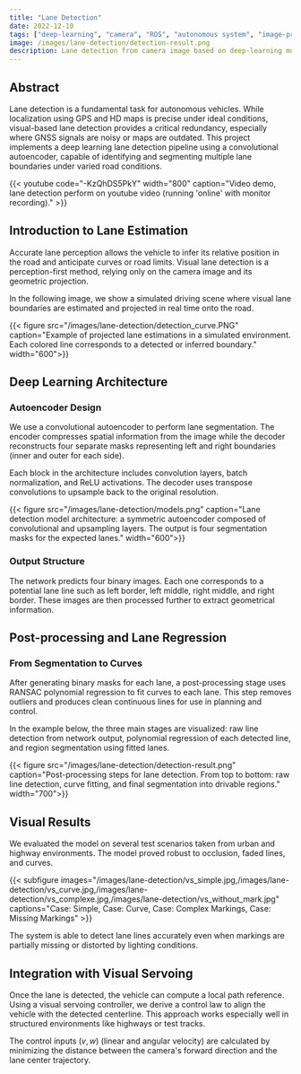 ```yaml
---
title: "Lane Detection"
date: 2022-12-10
tags: ["deep-learning", "camera", "ROS", "autonomous system", "image-processing"]
image: /images/lane-detection/detection-result.png
description: Lane detection from camera image based on deep-learning model (autoencoder).
---
```



## Abstract

Lane detection is a fundamental task for autonomous vehicles. While localization using GPS and HD maps is precise under ideal conditions, visual-based lane detection provides a critical redundancy, especially where GNSS signals are noisy or maps are outdated. This project implements a deep learning lane detection pipeline using a convolutional autoencoder, capable of identifying and segmenting multiple lane boundaries under varied road conditions.

{{< youtube code="-KzQhDS5PkY" width="800" caption="Video demo, lane detection perform on youtube video (running 'online' with monitor recording)." >}}

## Introduction to Lane Estimation

Accurate lane perception allows the vehicle to infer its relative position in the road and anticipate curves or road limits. Visual lane detection is a perception-first method, relying only on the camera image and its geometric projection.

In the following image, we show a simulated driving scene where visual lane boundaries are estimated and projected in real time onto the road.

{{< figure src="/images/lane-detection/detection_curve.PNG" caption="Example of projected lane estimations in a simulated environment. Each colored line corresponds to a detected or inferred boundary." width="600">}}

## Deep Learning Architecture

### Autoencoder Design

We use a convolutional autoencoder to perform lane segmentation. The encoder compresses spatial information from the image while the decoder reconstructs four separate masks representing left and right boundaries (inner and outer for each side).

Each block in the architecture includes convolution layers, batch normalization, and ReLU activations. The decoder uses transpose convolutions to upsample back to the original resolution.

{{< figure src="/images/lane-detection/models.png" caption="Lane detection model architecture: a symmetric autoencoder composed of convolutional and upsampling layers. The output is four segmentation masks for the expected lanes." width="600">}}

### Output Structure

The network predicts four binary images. Each one corresponds to a potential lane line such as left border, left middle, right middle, and right border. These images are then processed further to extract geometrical information.

## Post-processing and Lane Regression

### From Segmentation to Curves

After generating binary masks for each lane, a post-processing stage uses RANSAC polynomial regression to fit curves to each lane. This step removes outliers and produces clean continuous lines for use in planning and control.

In the example below, the three main stages are visualized: raw line detection from network output, polynomial regression of each detected line, and region segmentation using fitted lanes.

{{< figure src="/images/lane-detection/detection-result.png" caption="Post-processing steps for lane detection. From top to bottom: raw line detection, curve fitting, and final segmentation into drivable regions." width="700">}}

## Visual Results

We evaluated the model on several test scenarios taken from urban and highway environments. The model proved robust to occlusion, faded lines, and curves.

{{< subfigure images="/images/lane-detection/vs_simple.jpg,/images/lane-detection/vs_curve.jpg,/images/lane-detection/vs_complexe.jpg,/images/lane-detection/vs_without_mark.jpg" captions="Case: Simple, Case: Curve, Case: Complex Markings, Case: Missing Markings" >}}

The system is able to detect lane lines accurately even when markings are partially missing or distorted by lighting conditions.

## Integration with Visual Servoing

Once the lane is detected, the vehicle can compute a local path reference. Using a visual servoing controller, we derive a control law to align the vehicle with the detected centerline. This approach works especially well in structured environments like highways or test tracks.

The control inputs $(v, w)$ (linear and angular velocity) are calculated by minimizing the distance between the camera's forward direction and the lane center trajectory.

<!-- ## Conclusion and Outlook

This lane detection system combines deep learning, robust geometric fitting, and real-time camera input to provide an end-to-end vision-based perception solution. Future enhancements could include incorporating temporal filtering using LSTMs or optical flow, adapting to multi-lane or lane-change scenarios, and extending to 3D environments with stereo vision or LiDAR fusion. -->